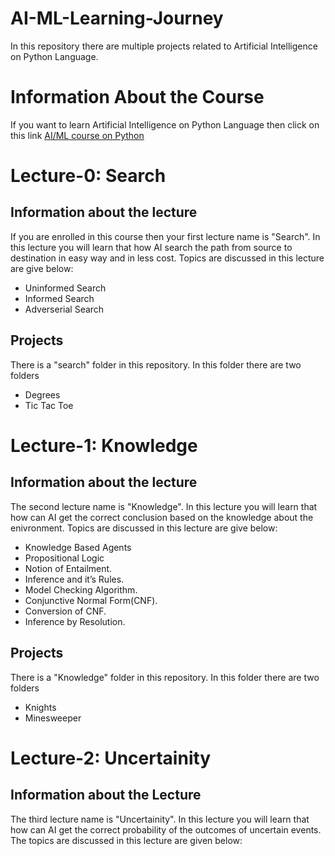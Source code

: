 
# AI-ML-Learning-Journey
In this repository there are multiple projects related to Artificial Intelligence on Python Language.
# Information About the Course
If you want to learn Artificial Intelligence on Python Language then click on this link [AI/ML course on Python](https://www.edx.org/course/cs50s-introduction-to-artificial-intelligence-with-python)
 
# Lecture-0: Search
## Information about the lecture
If you are enrolled in this course then your first lecture name is "Search". In this lecture you will learn that how AI search the path from source to destination in easy way and in less cost. Topics are discussed in this lecture are give below:
 - Uninformed Search
 - Informed Search
 - Adverserial Search
 ## Projects
 There is a "search" folder in this repository. In this folder there are two folders
 - Degrees
 - Tic Tac Toe

# Lecture-1: Knowledge
## Information about the lecture
The second lecture name is "Knowledge". In this lecture you will learn that how can AI get the correct conclusion based on the knowledge about the enivronment. Topics are discussed in this lecture are give below:
- Knowledge Based Agents
- Propositional Logic
- Notion of Entailment.
- Inference and it’s Rules.
- Model Checking Algorithm.
- Conjunctive Normal Form(CNF).
- Conversion of CNF.
- Inference by Resolution.
## Projects
There is a "Knowledge" folder in this repository. In this folder there are two folders
 - Knights
 - Minesweeper
# Lecture-2: Uncertainity
## Information about the Lecture
The third lecture name is "Uncertainity". In this lecture you will learn that how can AI get the correct probability of the outcomes of uncertain events. The topics are discussed in this lecture are given below:

